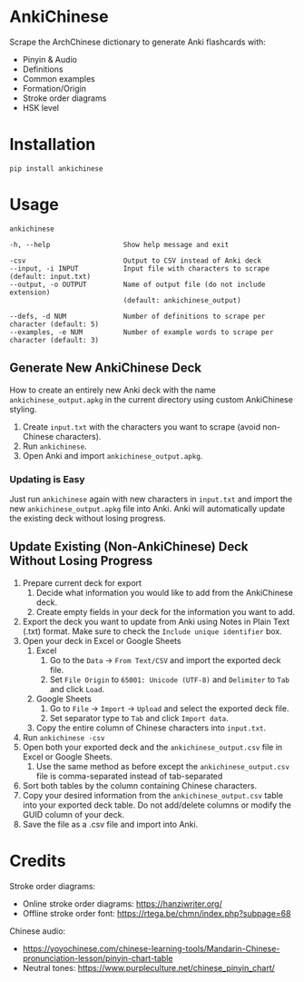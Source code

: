 # AnkiChinese

Scrape the ArchChinese dictionary to generate Anki flashcards with:
- Pinyin & Audio
- Definitions
- Common examples
- Formation/Origin
- Stroke order diagrams
- HSK level

# Installation

    pip install ankichinese

# Usage

    ankichinese

    -h, --help                  Show help message and exit 

    -csv                        Output to CSV instead of Anki deck    
    --input, -i INPUT           Input file with characters to scrape (default: input.txt)
    --output, -o OUTPUT         Name of output file (do not include extension) 
                                (default: ankichinese_output)

    --defs, -d NUM              Number of definitions to scrape per character (default: 5)
    --examples, -e NUM          Number of example words to scrape per character (default: 3)

## Generate New AnkiChinese Deck
How to create an entirely new Anki deck with the name `ankichinese_output.apkg` in the current directory using custom AnkiChinese styling. 

1. Create `input.txt` with the characters you want to scrape (avoid non-Chinese characters).
2. Run `ankichinese`.
3. Open Anki and import `ankichinese_output.apkg`.

### Updating is Easy
Just run `ankichinese` again with new characters in `input.txt` and import the new `ankichinese_output.apkg` file into Anki. Anki will automatically update the existing deck without losing progress.

## Update Existing (Non-AnkiChinese) Deck Without Losing Progress

1. Prepare current deck for export
    1. Decide what information you would like to add from the AnkiChinese deck.
    2. Create empty fields in your deck for the information you want to add.
2. Export the deck you want to update from Anki using Notes in Plain Text (.txt) format. Make sure to check the `Include unique identifier` box.
3. Open your deck in Excel or Google Sheets
    1. Excel
        1. Go to the `Data` -> `From Text/CSV` and import the exported deck file.
        2. Set `File Origin` to `65001: Unicode (UTF-8)` and `Delimiter` to `Tab` and click `Load`.
    2. Google Sheets
        1. Go to `File` -> `Import` -> `Upload` and select the exported deck file. 
        2. Set separator type to `Tab` and click `Import data`.
    3. Copy the entire column of Chinese characters into `input.txt`.
4. Run `ankichinese -csv`
5. Open both your exported deck and the `ankichinese_output.csv` file in Excel or Google Sheets. 
    1. Use the same method as before except the `ankichinese_output.csv` file is comma-separated instead of tab-separated
6. Sort both tables by the column containing Chinese characters.
7. Copy your desired information from the `ankichinese_output.csv` table into your exported deck table. Do not add/delete columns or modify the GUID column of your deck.
8. Save the file as a .csv file and import into Anki.

# Credits
Stroke order diagrams:
- Online stroke order diagrams: https://hanziwriter.org/
- Offline stroke order font: https://rtega.be/chmn/index.php?subpage=68

Chinese audio:
- https://yoyochinese.com/chinese-learning-tools/Mandarin-Chinese-pronunciation-lesson/pinyin-chart-table
- Neutral tones: https://www.purpleculture.net/chinese_pinyin_chart/